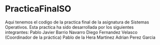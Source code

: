 # PracticaFinalSO
Aqui tenemos el codigo de la practica final de la asignatura de Sistemas Operativos.
Esta practica ha sido desarrollada por los siguientes integrantes:
  Pablo Javier Barrio Navarro
  Diego Fernandez Velasco (Coordinador de la práctica)
  Pablo de la Hera Martinez
  Adrian Perez Garcia
